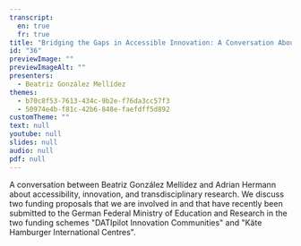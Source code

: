 ```yaml
---
transcript:
  en: true
  fr: true
title: "Bridging the Gaps in Accessible Innovation: A Conversation About Two Recent Project Proposals from Germany"
id: "36"
previewImage: ""
previewImageAlt: ""
presenters:
  - Beatriz González Mellídez
themes:
  - b70c8f53-7613-434c-9b2e-f76da3cc57f3
  - 50974e4b-f81c-42b6-848e-faefdff5d892
customTheme: ""
text: null
youtube: null
slides: null
audio: null
pdf: null
---
```

A conversation between Beatriz González Mellídez and Adrian Hermann about accessibility, innovation, and transdisciplinary research. We discuss two funding proposals that we are involved in and that have recently been submitted to the German Federal Ministry of Education and Research in the two funding schemes "DATIpilot Innovation Communities" and "Käte Hamburger International Centres".
